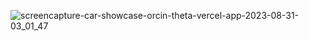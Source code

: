 ![screencapture-car-showcase-orcin-theta-vercel-app-2023-08-31-03_01_47](https://github.com/dongkyun2331/car_showcase/assets/119479530/ca2ef03b-288b-4b54-a1c6-d2355498b83f)
